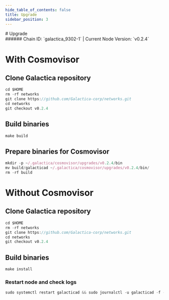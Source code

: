 ```yaml
---
hide_table_of_contents: false
title: Upgrade
sidebar_position: 3
---
```


<div class="h1-with-icon icon-galactica">
# Upgrade
</div>
###### Chain ID: `galactica_9302-1` | Current Node Version: `v0.2.4`

# With Cosmovisor
## Clone Galactica repository
```js
cd $HOME
rm -rf networks
git clone https://github.com/Galactica-corp/networks.git
cd networks
git checkout v0.2.4
 ```

## Build binaries
```js
make build
 ```

## Prepare binaries for Cosmovisor
```js
mkdir -p ~/.galactica/cosmovisor/upgrades/v0.2.4/bin
mv build/galacticad ~/.galactica/cosmovisor/upgrades/v0.2.4/bin/
rm -rf build
```

# Without Cosmovisor
## Clone Galactica repository
```js
cd $HOME
rm -rf networks
git clone https://github.com/Galactica-corp/networks.git
cd networks
git checkout v0.2.4
 ```

## Build binaries
```js
make install
 ```

### Restart node and check logs
```js
sudo systemctl restart galacticad && sudo journalctl -u galacticad -f --no-hostname -o cat
```